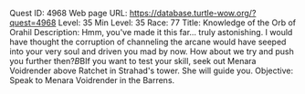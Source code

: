 Quest ID: 4968
Web page URL: https://database.turtle-wow.org/?quest=4968
Level: 35
Min Level: 35
Race: 77
Title: Knowledge of the Orb of Orahil
Description: Hmm, you've made it this far... truly astonishing. I would have thought the corruption of channeling the arcane would have seeped into your very soul and driven you mad by now. How about we try and push you further then?$B$BIf you want to test your skill, seek out Menara Voidrender above Ratchet in Strahad's tower. She will guide you.
Objective: Speak to Menara Voidrender in the Barrens.
